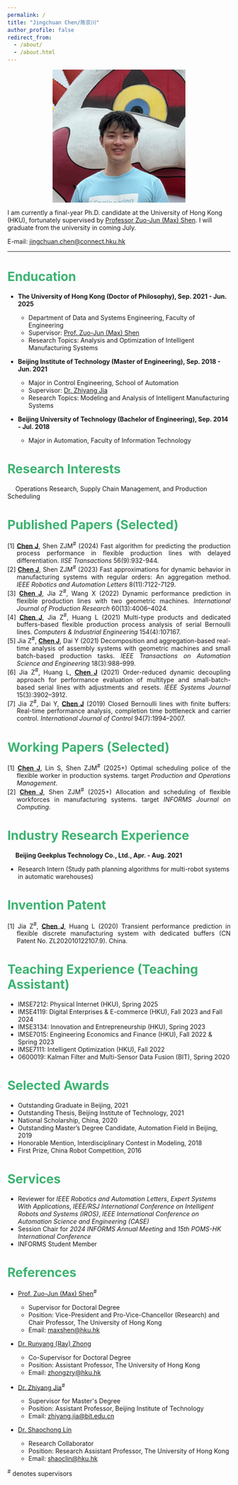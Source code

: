 ```yaml
---
permalink: /
title: "Jingchuan Chen/陈京川"
author_profile: false
redirect_from: 
  - /about/
  - /about.html
---
```


<img src="images/Jingchuan Chen.png" alt="Jingchuan Chen" style="display: block; margin: 0 auto; height: 300px;">

I am currently a final-year Ph.D. candidate at the University of Hong Kong (HKU), fortunately supervised by [Professor Zuo-Jun (Max) Shen](https://www.dase.hku.hk/people/max-z-j-shen). I will graduate from the university in coming July. 

E-mail: jingchuan.chen@connect.hku.hk

***

# <font color="MediumSeaGreen">Enducation</font>
* **The University of Hong Kong (Doctor of Philosophy), Sep. 2021 - Jun. 2025**
  * Department of Data and Systems Engineering, Faculty of Engineering
  * Supervisor: [Prof. Zuo-Jun (Max) Shen](https://www.dase.hku.hk/people/max-z-j-shen)
  * Research Topics: Analysis and Optimization of Intelligent Manufacturing Systems

* **Beijing Institute of Technology (Master of Engineering), Sep. 2018 - Jun. 2021**
  * Major in Control Engineering, School of Automation
  * Supervisor: [Dr. Zhiyang Jia](https://ac.bit.edu.cn/szdw/jsml/kzllykzgcyjs1/df02bb2985ee45a8858b009a6603a26c.htm)
  * Research Topics: Modeling and Analysis of Intelligent Manufacturing Systems

* **Beijing University of Technology (Bachelor of Engineering), Sep. 2014 - Jul. 2018**
  * Major in Automation, Faculty of Information Technology

# <font color="MediumSeaGreen">Research Interests</font>
&emsp; Operations Research, Supply Chain Management, and Production Scheduling

# <font color="MediumSeaGreen">Published Papers (Selected)</font>

<div style="text-align: justify; text-indent: -1.5em; padding-left: 1.5em;">
[1]	<strong><ins>Chen J</ins></strong>, Shen ZJM<sup>#</sup> (2024) Fast algorithm for predicting the production process performance in flexible production lines with delayed differentiation. <i>IISE Transactions</i> 56(9):932-944.
</div>

<div style="text-align: justify; text-indent: -1.5em; padding-left: 1.5em;">
[2]	<strong><ins>Chen J</ins></strong>, Shen ZJM<sup>#</sup> (2023) Fast approximations for dynamic behavior in manufacturing systems with regular orders: An aggregation method. <i>IEEE Robotics and Automation Letters</i> 8(11):7122-7129.
</div>

<div style="text-align: justify; text-indent: -1.5em; padding-left: 1.5em;">
[3]	<strong><ins>Chen J</ins></strong>, Jia Z<sup>#</sup>, Wang X (2022) Dynamic performance prediction in flexible production lines with two geometric machines. <i>International Journal of Production Research</i> 60(13):4006–4024.
</div>

<div style="text-align: justify; text-indent: -1.5em; padding-left: 1.5em;">
[4]	<strong><ins>Chen J</ins></strong>, Jia Z<sup>#</sup>, Huang L (2021) Multi-type products and dedicated buffers-based flexible production process analysis of serial Bernoulli lines. <i>Computers & Industrial Engineering</i> 154(4):107167.
</div>

<div style="text-align: justify; text-indent: -1.5em; padding-left: 1.5em;">
[5]	Jia Z<sup>#</sup>, <strong><ins>Chen J</ins></strong>, Dai Y (2021) Decomposition and aggregation-based real-time analysis of assembly systems with geometric machines and small batch-based production tasks. <i>IEEE Transactions on Automation Science and Engineering</i> 18(3):988–999.
</div>

<div style="text-align: justify; text-indent: -1.5em; padding-left: 1.5em;">
[6]	Jia Z<sup>#</sup>, Huang L, <strong><ins>Chen J</ins></strong> (2021) Order-reduced dynamic decoupling approach for performance evaluation of multitype and small-batch-based serial lines with adjustments and resets. <i>IEEE Systems Journal</i> 15(3):3902–3912.
</div>

<div style="text-align: justify; text-indent: -1.5em; padding-left: 1.5em;">
[7]	Jia Z<sup>#</sup>, Dai Y, <strong><ins>Chen J</ins></strong> (2019) Closed Bernoulli lines with finite buffers: Real-time performance analysis, completion time bottleneck and carrier control. <i>International Journal of Control</i> 94(7):1994–2007.
</div>

# <font color="MediumSeaGreen">Working Papers (Selected)</font>

<div style="text-align: justify; text-indent: -1.5em; padding-left: 1.5em;">
[1]	<strong><ins>Chen J</ins></strong>, Lin S, Shen ZJM<sup>#</sup> (2025+) Optimal scheduling police of the flexible worker in production systems. target <i>Production and Operations Management</i>.
</div>

<div style="text-align: justify; text-indent: -1.5em; padding-left: 1.5em;">
[2]	<strong><ins>Chen J</ins></strong>, Shen ZJM<sup>#</sup> (2025+) Allocation and scheduling of flexible workforces in manufacturing systems. target <i>INFORMS Journal on Computing</i>.
</div>

# <font color="MediumSeaGreen">Industry Research Experience</font>

&emsp; **Beijing Geekplus Technology Co., Ltd., Apr. - Aug. 2021**
* Research Intern (Study path planning algorithms for multi-robot systems in automatic warehouses)

# <font color="MediumSeaGreen">Invention Patent</font>

<div style="text-align: justify; text-indent: -1.5em; padding-left: 1.5em;">
[1] Jia Z<sup>#</sup>, <strong><ins>Chen J</ins></strong>, Huang L (2020) Transient performance prediction in flexible discrete manufacturing system with dedicated buffers (CN Patent No. ZL202010122107.9). China.
</div>

# <font color="MediumSeaGreen">Teaching Experience (Teaching Assistant)</font>

* IMSE7212: Physical Internet (HKU), Spring 2025 
* IMSE4119: Digital Enterprises & E-commerce (HKU), Fall 2023 and Fall 2024 
* IMSE3134: Innovation and Entrepreneurship (HKU), Spring 2023 
* IMSE7015: Engineering Economics and Finance (HKU), Fall 2022 & Spring 2023 
* IMSE7111: Intelligent Optimization (HKU), Fall 2022 
* 0600019: Kalman Filter and Multi-Sensor Data Fusion (BIT), Spring 2020

# <font color="MediumSeaGreen">Selected Awards</font>

* Outstanding Graduate in Beijing, 2021 
* Outstanding Thesis, Beijing Institute of Technology, 2021 
* National Scholarship, China, 2020 
* Outstanding Master’s Degree Candidate, Automation Field in Beijing, 2019 
* Honorable Mention, Interdisciplinary Contest in Modeling, 2018 
* First Prize, China Robot Competition, 2016 

# <font color="MediumSeaGreen">Services</font>

- Reviewer for *IEEE Robotics and Automation Letters*, *Expert Systems With Applications*, *IEEE/RSJ International Conference on Intelligent Robots and Systems (IROS)*, *IEEE International Conference on Automation Science and Engineering (CASE)*
- Session Chair for *2024 INFORMS Annual Meeting* and *15th POMS-HK International Conference*
- INFORMS Student Member

# <font color="MediumSeaGreen">References</font>

* [Prof. Zuo-Jun (Max) Shen](https://www.dase.hku.hk/people/max-z-j-shen)<sup>#</sup>
  * Supervisor for Doctoral Degree
  * Position: Vice-President and Pro-Vice-Chancellor (Research) and Chair Professor, The University of Hong Kong
  * Email: maxshen@hku.hk

* [Dr. Runyang (Ray) Zhong](https://www.dase.hku.hk/people/r-y-zhong)
  * Co-Supervisor for Doctoral Degree
  * Position: Assistant Professor, The University of Hong Kong
  * Email: zhongzry@hku.hk

* [Dr. Zhiyang Jia](https://ac.bit.edu.cn/szdw/jsml/kzllykzgcyjs1/df02bb2985ee45a8858b009a6603a26c.htm)<sup>#</sup>
  * Supervisor for Master's Degree
  * Position: Assistant Professor, Beijing Institute of Technology
  * Email: zhiyang.jia@bit.edu.cn

* [Dr. Shaochong Lin](https://www.dase.hku.hk/people/s-c-lin)
  * Research Collaborator
  * Position: Research Assistant Professor, The University of Hong Kong
  * Email: shaoclin@hku.hk

<sup>#</sup> denotes supervisors
